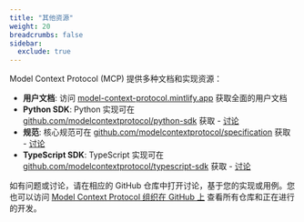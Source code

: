```yaml
---
title: "其他资源"
weight: 20
breadcrumbs: false
sidebar:
  exclude: true
---
```


Model Context Protocol (MCP) 提供多种文档和实现资源：

- **用户文档**: 访问 [model-context-protocol.mintlify.app](https://model-context-protocol.mintlify.app) 获取全面的用户文档
- **Python SDK**: Python 实现可在 [github.com/modelcontextprotocol/python-sdk](https://github.com/modelcontextprotocol/python-sdk) 获取 - [讨论](https://github.com/modelcontextprotocol/python-sdk/discussions)
- **规范**: 核心规范可在 [github.com/modelcontextprotocol/specification](https://github.com/modelcontextprotocol/specification) 获取 - [讨论](https://github.com/modelcontextprotocol/specification/discussions)
- **TypeScript SDK**: TypeScript 实现可在 [github.com/modelcontextprotocol/typescript-sdk](https://github.com/modelcontextprotocol/typescript-sdk) 获取 - [讨论](https://github.com/modelcontextprotocol/typescript-sdk/discussions)

如有问题或讨论，请在相应的 GitHub 仓库中打开讨论，基于您的实现或用例。您也可以访问 [Model Context Protocol 组织在 GitHub 上](https://github.com/modelcontextprotocol) 查看所有仓库和正在进行的开发。
